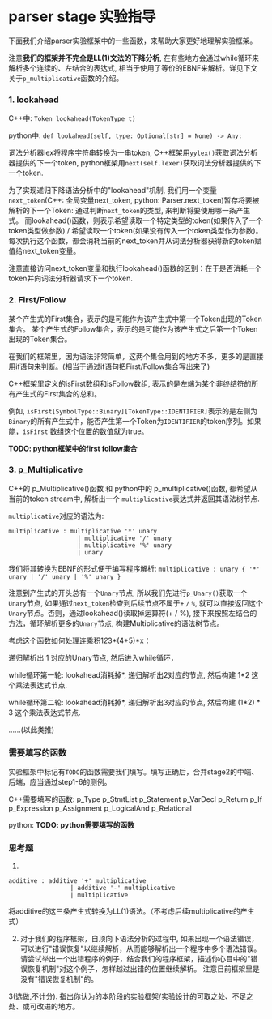 # parser stage 实验指导

下面我们介绍parser实验框架中的一些函数，来帮助大家更好地理解实验框架。

注意**我们的框架并不完全是LL(1)文法的下降分析**, 在有些地方会通过while循环来解析多个连续的、左结合的表达式, 相当于使用了等价的EBNF来解析。详见下文关于`p_multiplicative`函数的介绍。 

### 1. lookahead

C++中: `Token lookahead(TokenType t)` 

python中: `def lookahead(self, type: Optional[str] = None) -> Any:`

词法分析器lex将程序字符串转换为一串token, C++框架用`yylex()`获取词法分析器提供的下一个token, python框架用`next(self.lexer)`获取词法分析器提供的下一个token.

为了实现递归下降语法分析中的"lookahead"机制, 我们用一个变量`next_token`(C++: 全局变量next_token, python: Parser.next_token)暂存将要被解析的下一个Token: 通过判断`next_token`的类型, 来判断将要使用哪一条产生式。
而lookahead()函数，则表示希望读取一个特定类型的token(如果传入了一个token类型做参数) / 希望读取一个token(如果没有传入一个token类型作为参数)。每次执行这个函数，都会消耗当前的next_token并从词法分析器获得新的token赋值给next_token变量。

注意直接访问next_token变量和执行lookahead()函数的区别：在于是否消耗一个token并向词法分析器请求下一个token.

### 2. First/Follow

某个产生式的First集合，表示的是可能作为该产生式中第一个Token出现的Token集合。
某个产生式的Follow集合，表示的是可能作为该产生式之后第一个Token出现的Token集合。

在我们的框架里，因为语法非常简单，这两个集合用到的地方不多，更多的是直接用if语句来判断。(相当于通过if语句把First/Follow集合写出来了)

C++框架里定义的isFirst数组和isFollow数组, 表示的是左端为某个非终结符的所有产生式的First集合的总和。

例如, `isFirst[SymbolType::Binary][TokenType::IDENTIFIER]`表示的是左侧为`Binary`的所有产生式中，能否产生第一个Token为`IDENTIFIER`的token序列。如果能，`isFirst` 数组这个位置的数值就为true。

**TODO: python框架中的first follow集合**

### 3. p_Multiplicative

C++的 p_Multiplicative()函数 和 python中的 p_multiplicative()函数, 都希望从当前的token stream中, 解析出一个 `multiplicative`表达式并返回其语法树节点. 

`multiplicative`对应的语法为:

```
multiplicative : multiplicative '*' unary
                   | multiplicative '/' unary
                   | multiplicative '%' unary
                   | unary  
```

我们将其转换为EBNF的形式便于编写程序解析: `multiplicative : unary { '*' unary | '/' unary | '%' unary } `

注意到产生式的开头总有一个`Unary`节点, 所以我们先进行`p_Unary()`获取一个`Unary`节点, 如果通过`next_token`检查到后续节点不属于`+` `/` `%`, 就可以直接返回这个`Unary`节点。否则，通过lookahead()读取掉运算符(+ / %), 接下来按照左结合的方法，循环解析更多的`Unary`节点, 构建Multiplicative的语法树节点。

考虑这个函数如何处理连乘积1*2*3*(4+5)*x：

递归解析出 1 对应的Unary节点, 然后进入while循环，

while循环第一轮: lookahead消耗掉*, 递归解析出2对应的节点, 然后构建 1*2 这个乘法表达式节点.

while循环第二轮: lookahead消耗掉*, 递归解析出3对应的节点, 然后构建 (1*2) * 3 这个乘法表达式节点.

......(以此类推)


### 需要填写的函数

实验框架中标记有`TODO`的函数需要我们填写。填写正确后，合并stage2的中端、后端，应当通过step1-6的测例。

C++需要填写的函数:
p_Type  p_StmtList  p_Statement p_VarDecl  p_Return p_If  
p_Expression  p_Assignment p_LogicalAnd p_Relational

python:
**TODO: python需要填写的函数**

### 思考题

1.
```
additive : additive '+' multiplicative
                 | additive '-' multiplicative
                 | multiplicative  
```

将additive的这三条产生式转换为LL(1)语法。（不考虑后续multiplicative的产生式）

2. 对于我们的程序框架，自顶向下语法分析的过程中, 如果出现一个语法错误，可以进行"错误恢复"以继续解析，从而能够解析出一个程序中多个语法错误。
请尝试举出一个出错程序的例子，结合我们的程序框架，描述你心目中的"错误恢复机制"对这个例子，怎样越过出错的位置继续解析。
注意目前框架里是没有"错误恢复机制"的。

3(选做,不计分). 指出你认为的本阶段的实验框架/实验设计的可取之处、不足之处、或可改进的地方。